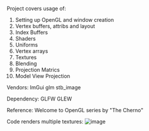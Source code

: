 Project covers usage of:
1. Setting up OpenGL and window creation
2. Vertex buffers, attribs and layout
3. Index Buffers
4. Shaders
5. Uniforms
6. Vertex arrays
7. Textures
8. Blending
9. Projection Matrics
10. Model View Projection

Vendors:
ImGui
glm
stb_image

Dependency:
GLFW
GLEW

Reference: Welcome to OpenGL series by "The Cherno"

Code renders multiple textures:
![image](https://github.com/user-attachments/assets/f4197ed4-1a51-4d23-87e7-53f7c251d5ef)


